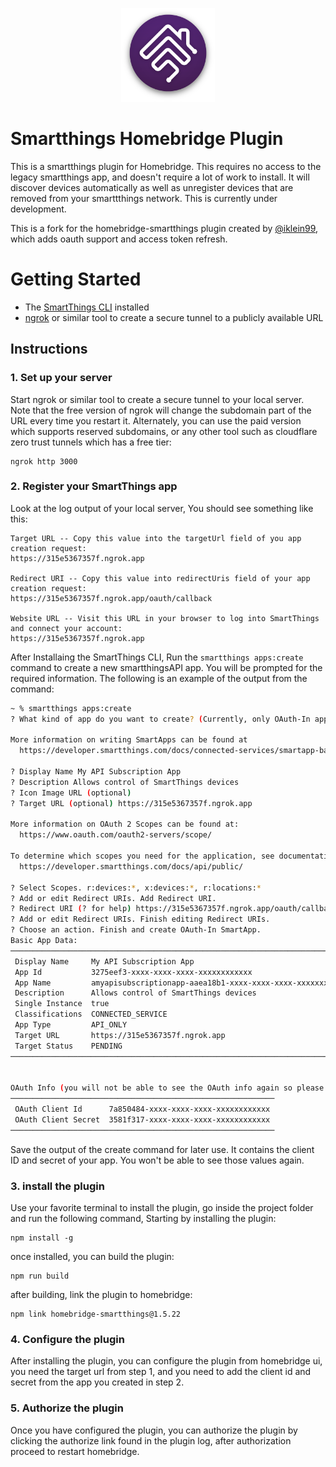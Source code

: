 
<p align="center">

<img src="https://raw.githubusercontent.com/homebridge/branding/latest/logos/homebridge-color-round-stylized.png" width="150">

</p>

# Smartthings Homebridge Plugin 

This is a smartthings plugin for Homebridge.  This requires no access to the legacy smartthings app, and doesn't
require a lot of work to install.  It will discover devices automatically as well as unregister devices that are removed
from your smarttthings network.  This is currently under development.

This is a fork for the homebridge-smartthings plugin created by [@iklein99](https://github.com/iklein99/), which adds oauth support and access token refresh.

# Getting Started
- The [SmartThings CLI](https://github.com/SmartThingsCommunity/smartthings-cli#readme) installed
- [ngrok](https://ngrok.com/) or similar tool to create a secure tunnel to a publicly available URL

## Instructions

### 1. Set up your server

Start ngrok or similar tool to create a secure tunnel to your local server. Note that the free version of ngrok will
change the subdomain part of the URL every time you restart it. 
Alternately, you can use the paid version which supports reserved subdomains, or any other tool such as cloudflare zero trust tunnels which has a free tier:
```
ngrok http 3000
```
### 2. Register your SmartThings app

Look at the log output of your local server, You should see something like this:
```
Target URL -- Copy this value into the targetUrl field of you app creation request:
https://315e5367357f.ngrok.app

Redirect URI -- Copy this value into redirectUris field of your app creation request:
https://315e5367357f.ngrok.app/oauth/callback

Website URL -- Visit this URL in your browser to log into SmartThings and connect your account:
https://315e5367357f.ngrok.app
```

After Installaing the SmartThings CLI, Run the `smartthings apps:create` command to create a new smartthingsAPI app. You will be prompted for the required
information. The following is an example of the output from the command:

```bash
~ % smartthings apps:create
? What kind of app do you want to create? (Currently, only OAuth-In apps are supported.) OAuth-In App

More information on writing SmartApps can be found at
  https://developer.smartthings.com/docs/connected-services/smartapp-basics

? Display Name My API Subscription App
? Description Allows control of SmartThings devices
? Icon Image URL (optional) 
? Target URL (optional) https://315e5367357f.ngrok.app

More information on OAuth 2 Scopes can be found at:
  https://www.oauth.com/oauth2-servers/scope/

To determine which scopes you need for the application, see documentation for the individual endpoints you will use in your app:
  https://developer.smartthings.com/docs/api/public/

? Select Scopes. r:devices:*, x:devices:*, r:locations:*
? Add or edit Redirect URIs. Add Redirect URI.
? Redirect URI (? for help) https://315e5367357f.ngrok.app/oauth/callback
? Add or edit Redirect URIs. Finish editing Redirect URIs.
? Choose an action. Finish and create OAuth-In SmartApp.
Basic App Data:
─────────────────────────────────────────────────────────────────────────────
 Display Name     My API Subscription App                                    
 App Id           3275eef3-xxxx-xxxx-xxxx-xxxxxxxxxxxx                       
 App Name         amyapisubscriptionapp-aaea18b1-xxxx-xxxx-xxxx-xxxxxxxxxxxx 
 Description      Allows control of SmartThings devices                      
 Single Instance  true                                                       
 Classifications  CONNECTED_SERVICE                                          
 App Type         API_ONLY                                                   
 Target URL       https://315e5367357f.ngrok.app                             
 Target Status    PENDING                                                    
─────────────────────────────────────────────────────────────────────────────


OAuth Info (you will not be able to see the OAuth info again so please save it now!):
───────────────────────────────────────────────────────────
 OAuth Client Id      7a850484-xxxx-xxxx-xxxx-xxxxxxxxxxxx 
 OAuth Client Secret  3581f317-xxxx-xxxx-xxxx-xxxxxxxxxxxx 
───────────────────────────────────────────────────────────
```

Save the output of the create command for later use. It contains the client ID and secret of your app. You
won't be able to see those values again.

### 3. install the plugin

Use your favorite terminal to install the plugin, go inside the project folder and run the following command, Starting by installing the plugin:
```
npm install -g
```
once installed, you can build the plugin:
```
npm run build
```
after building, link the plugin to homebridge:
```
npm link homebridge-smartthings@1.5.22
```

### 4. Configure the plugin
After installing the plugin, you can configure the plugin from homebridge ui, you need the target url from step 1, and you need to add the client id and secret from the app you created in step 2.

### 5. Authorize the plugin
Once you have configured the plugin, you can authorize the plugin by clicking the authorize link found in the plugin log, after authorization proceed to restart homebridge.

